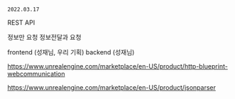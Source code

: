 `2022.03.17`

REST API

정보만 요청
정보전달과 요청

frontend (성재님, 우리 기획)
backend (성재님)



https://www.unrealengine.com/marketplace/en-US/product/http-blueprint-webcommunication

https://www.unrealengine.com/marketplace/en-US/product/jsonparser
